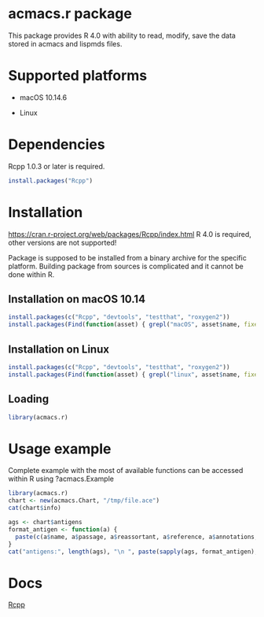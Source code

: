 acmacs.r package
================

This package provides R 4.0 with ability to read, modify, save the data stored in acmacs and
lispmds files.

Supported platforms
===================

 - macOS 10.14.6

 - Linux

Dependencies
=============

Rcpp 1.0.3 or later is required.

```R
install.packages("Rcpp")
```

Installation
============

https://cran.r-project.org/web/packages/Rcpp/index.html
R 4.0 is required, other versions are not supported!

Package is supposed to be installed from a binary archive for the
specific platform. Building package from sources is complicated and it
cannot be done within R.

Installation on macOS 10.14
---------------------

```R
install.packages(c("Rcpp", "devtools", "testthat", "roxygen2"))
install.packages(Find(function(asset) { grepl("macOS", asset$name, fixed=TRUE) }, devtools:::github_GET("repos/acorg/acmacs.r/releases/latest")$assets)$browser_download_url)
```


Installation on Linux
-----

```R
install.packages(c("Rcpp", "devtools", "testthat", "roxygen2"))
install.packages(Find(function(asset) { grepl("linux", asset$name, fixed=TRUE) }, devtools:::github_GET("repos/acorg/acmacs.r/releases/latest")$assets)$browser_download_url)

```

Loading
---------------------

```R
library(acmacs.r)
```

Usage example
=============

Complete example with the most of available functions can be accessed within R using ?acmacs.Example

```R
library(acmacs.r)
chart <- new(acmacs.Chart, "/tmp/file.ace")
cat(chart$info)

ags <- chart$antigens
format_antigen <- function(a) {
  paste(c(a$name, a$passage, a$reassortant, a$reference, a$annotations, paste("[", a$date, "]", sep="", collapse=""), a$lab_ids), collapse=" ", sep="")
}
cat("antigens:", length(ags), "\n ", paste(sapply(ags, format_antigen), collapse="\n  "), "\n")
```

Docs
=======

[Rcpp](https://cran.r-project.org/web/packages/Rcpp/index.html)
